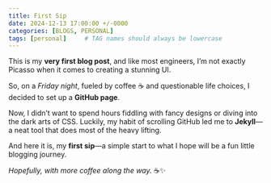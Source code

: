 ```yaml
---
title: First Sip
date: 2024-12-13 17:00:00 +/-0000
categories: [BLOGS, PERSONAL]
tags: [personal]     # TAG names should always be lowercase
---
```


This is my **very first blog post**, and like most engineers, I’m not exactly Picasso when it comes to creating a stunning UI.

So, on a *Friday night*, fueled by coffee ☕ and questionable life choices, I decided to set up a **GitHub page**.

Now, I didn’t want to spend hours fiddling with fancy designs or diving into the dark arts of CSS. Luckily, my habit of scrolling GitHub led me to **Jekyll**—a neat tool that does most of the heavy lifting.

And here it is, my **first sip**—a simple start to what I hope will be a fun little blogging journey.

*Hopefully, with more coffee along the way.* ☕✨
